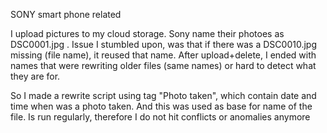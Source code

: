 SONY smart phone related

I upload pictures to my cloud storage. Sony name their photoes as DSC0001.jpg . Issue I stumbled upon, was that if there was a DSC0010.jpg missing (file name), it reused that name.
After upload+delete, I ended with names that were rewriting older files (same names) or hard to detect what they are for.

So I made a rewrite script using tag "Photo taken", which contain date and time when was a photo taken. And this was used as base for name of the file. Is run regularly, therefore I do not hit conflicts or anomalies anymore
